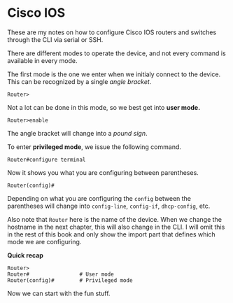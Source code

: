 # Cisco IOS

These are my notes on how to configure Cisco IOS routers and switches through the CLI via serial or SSH.

There are different modes to operate the device, and not every command is available in every mode.

The first mode is the one we enter when we initialy connect to the device. This can be recognized by a single _angle bracket_.

```
Router>
```

Not a lot can be done in this mode, so we best get into **user mode.**

```
Router>enable
```

The angle bracket will change into a _pound sign_.

To enter **privileged mode**, we issue the following command.

```
Router#configure terminal
```

Now it shows you what you are configuring between parentheses.

```
Router(config)#
```

Depending on what you are configuring the `config` between the parentheses will change into `config-line`, `config-if`, `dhcp-config`, etc.

Also note that `Router` here is the name of the device. When we change the hostname in the next chapter, this will also change in the CLI. I will omit this in the rest of this book and only show the import part that defines which mode we are configuring.

**Quick recap**

```
Router>
Router#                # User mode
Router(config)#        # Privileged mode
```

Now we can start with the fun stuff.


